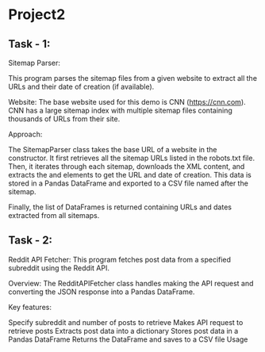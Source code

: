 # Project2

## Task - 1: 

Sitemap Parser:

This program parses the sitemap files from a given website to extract all the URLs and their date of creation (if available).

Website: The base website used for this demo is CNN (https://cnn.com). CNN has a large sitemap index with multiple sitemap files containing thousands of URLs from their site.

Approach:

The SitemapParser class takes the base URL of a website in the constructor. It first retrieves all the sitemap URLs listed in the robots.txt file. Then, it iterates through each sitemap, downloads the XML content, and extracts the <loc> and <lastmod> elements to get the URL and date of creation. This data is stored in a Pandas DataFrame and exported to a CSV file named after the sitemap.

Finally, the list of DataFrames is returned containing URLs and dates extracted from all sitemaps.

## Task - 2:

Reddit API Fetcher: This program fetches post data from a specified subreddit using the Reddit API.

Overview: The RedditAPIFetcher class handles making the API request and converting the JSON response into a Pandas DataFrame.

Key features:

Specify subreddit and number of posts to retrieve
Makes API request to retrieve posts
Extracts post data into a dictionary
Stores post data in a Pandas DataFrame
Returns the DataFrame and saves to a CSV file
Usage


